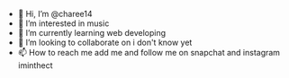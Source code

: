 - 👋 Hi, I’m @charee14
- 👀 I’m interested in music 
- 🌱 I’m currently learning web developing
- 💞️ I’m looking to collaborate on i don't know yet
- 📫 How to reach me add me and follow me on snapchat and instagram iminthect

<!---
charee14/charee14 is a ✨ special ✨ repository because its `README.md` (this file) appears on your GitHub profile.
You can click the Preview link to take a look at your changes.
--->
